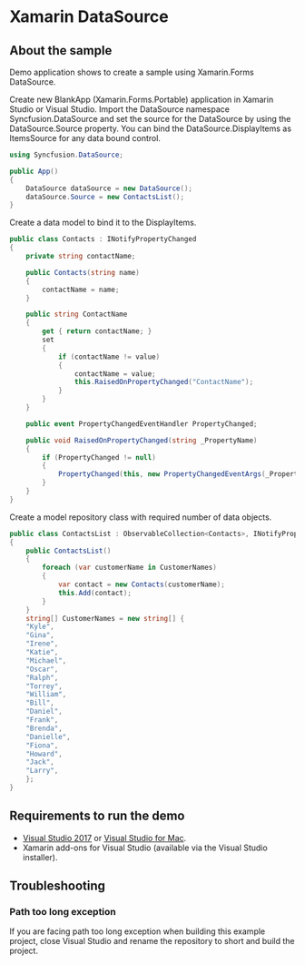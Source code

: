 # Xamarin DataSource

## About the sample

Demo application shows to create a sample using Xamarin.Forms DataSource. 

Create new BlankApp (Xamarin.Forms.Portable) application in Xamarin Studio or Visual Studio. Import the DataSource namespace Syncfusion.DataSource and set the source for the DataSource by using the DataSource.Source property. You can bind the DataSource.DisplayItems as ItemsSource for any data bound control.
```C#
using Syncfusion.DataSource;

public App()
{
    DataSource dataSource = new DataSource();
    dataSource.Source = new ContactsList();
}
```
Create a data model to bind it to the DisplayItems.
```C#
public class Contacts : INotifyPropertyChanged
{
    private string contactName;

    public Contacts(string name)
    {
        contactName = name;
    }

    public string ContactName
    {
        get { return contactName; }
        set
        {
            if (contactName != value)
            {
                contactName = value;
                this.RaisedOnPropertyChanged("ContactName");
            }
        }
    }

    public event PropertyChangedEventHandler PropertyChanged;

    public void RaisedOnPropertyChanged(string _PropertyName)
    {
        if (PropertyChanged != null)
        {
            PropertyChanged(this, new PropertyChangedEventArgs(_PropertyName));
        }
    }
}
```
Create a model repository class with required number of data objects.

```C#
public class ContactsList : ObservableCollection<Contacts>, INotifyPropertyChanged
{
    public ContactsList()
    {
        foreach (var customerName in CustomerNames)
        {
            var contact = new Contacts(customerName);
            this.Add(contact);
        }
    }
    string[] CustomerNames = new string[] {
    "Kyle",
    "Gina",
    "Irene",
    "Katie",
    "Michael",
    "Oscar",
    "Ralph",
    "Torrey",
    "William",
    "Bill",
    "Daniel",
    "Frank",
    "Brenda",
    "Danielle",
    "Fiona",
    "Howard",
    "Jack",
    "Larry",
    };
}
```

## <a name="requirements-to-run-the-demo"></a>Requirements to run the demo ##

* [Visual Studio 2017](https://visualstudio.microsoft.com/downloads/) or [Visual Studio for Mac](https://visualstudio.microsoft.com/vs/mac/).
* Xamarin add-ons for Visual Studio (available via the Visual Studio installer).

## <a name="troubleshooting"></a>Troubleshooting ##
### Path too long exception
If you are facing path too long exception when building this example project, close Visual Studio and rename the repository to short and build the project.
